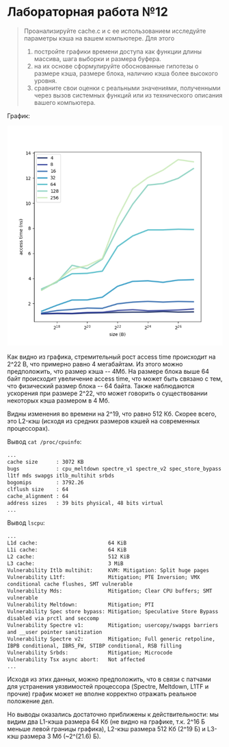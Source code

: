 # Лабораторная работа №12

>  Проанализируйте cache.c  и с ее использованием исследуйте параметры кэша на вашем компьютере. Для этого 
>  1. постройте графики времени доступа как функции длины массива, шага выборки и размера буфера. 
>  2. на их основе сформулируйте обоснованные гипотезы о  размере кэша, размере блока, наличию кэша более высокого уровня. 
>  3. сравните свои оценки с реальными значениями, полученными через вызов системных функций или из технического описания вашего компьютера.

График:

![](g1.png)

Как видно из графика, стремительный рост access time происходит на 2^22 B, что примерно равно 4 мегабайтам.
Из этого можно предположить, что размер кэша -- 4Мб. На размере блока выше 64 байт происходит увеличение access time,
что может быть связано с тем, что физический размер блока -- 64 байта. Также наблюдаются ускорения при размере 2^22, что
может говорить о существовании некоторых кэша размером в 4 Мб.

Видны изменения во времени на 2^19, что равно 512 Кб. Скорее всего, это L2-кэш (исходя из средних размеров кэшей
на современных процессорах).

Вывод `cat /proc/cpuinfo`:
```text
...
cache size      : 3072 KB
bugs            : cpu_meltdown spectre_v1 spectre_v2 spec_store_bypass l1tf mds swapgs itlb_multihit srbds
bogomips        : 3792.26
clflush size    : 64
cache_alignment : 64
address sizes   : 39 bits physical, 48 bits virtual
...
```

Вывод `lscpu`:
```text
...
L1d cache:                       64 KiB
L1i cache:                       64 KiB
L2 cache:                        512 KiB
L3 cache:                        3 MiB
Vulnerability Itlb multihit:     KVM: Mitigation: Split huge pages
Vulnerability L1tf:              Mitigation; PTE Inversion; VMX conditional cache flushes, SMT vulnerable
Vulnerability Mds:               Mitigation; Clear CPU buffers; SMT vulnerable
Vulnerability Meltdown:          Mitigation; PTI
Vulnerability Spec store bypass: Mitigation; Speculative Store Bypass disabled via prctl and seccomp
Vulnerability Spectre v1:        Mitigation; usercopy/swapgs barriers and __user pointer sanitization
Vulnerability Spectre v2:        Mitigation; Full generic retpoline, IBPB conditional, IBRS_FW, STIBP conditional, RSB filling
Vulnerability Srbds:             Mitigation; Microcode
Vulnerability Tsx async abort:   Not affected
...
```

Исходя из этих данных, можно предположить, что в связи с патчами для устранения уязвимостей процессора
(Spectre, Meltdown, L1TF и прочие) график может не вполне корректно отражать реальное положение дел.

Но выводы оказались достаточно приближены к действительности: мы видим два L1-кэша размера 64 Кб (не видно
на графике, т.к. 2^16 Б меньше левой границы графика), L2-кэш размера 512 Кб (2^19 Б) и L3-кэш размера 3 Мб
(~2^(21.6) Б).
